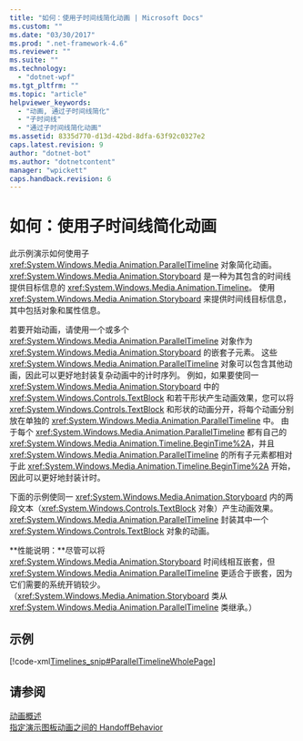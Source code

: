 ```yaml
---
title: "如何：使用子时间线简化动画 | Microsoft Docs"
ms.custom: ""
ms.date: "03/30/2017"
ms.prod: ".net-framework-4.6"
ms.reviewer: ""
ms.suite: ""
ms.technology: 
  - "dotnet-wpf"
ms.tgt_pltfrm: ""
ms.topic: "article"
helpviewer_keywords: 
  - "动画, 通过子时间线简化"
  - "子时间线"
  - "通过子时间线简化动画"
ms.assetid: 8335d770-d13d-42bd-8dfa-63f92c0327e2
caps.latest.revision: 9
author: "dotnet-bot"
ms.author: "dotnetcontent"
manager: "wpickett"
caps.handback.revision: 6
---
```

# 如何：使用子时间线简化动画
此示例演示如何使用子 <xref:System.Windows.Media.Animation.ParallelTimeline> 对象简化动画。  <xref:System.Windows.Media.Animation.Storyboard> 是一种为其包含的时间线提供目标信息的 <xref:System.Windows.Media.Animation.Timeline>。  使用 <xref:System.Windows.Media.Animation.Storyboard> 来提供时间线目标信息，其中包括对象和属性信息。  
  
 若要开始动画，请使用一个或多个 <xref:System.Windows.Media.Animation.ParallelTimeline> 对象作为 <xref:System.Windows.Media.Animation.Storyboard> 的嵌套子元素。  这些 <xref:System.Windows.Media.Animation.ParallelTimeline> 对象可以包含其他动画，因此可以更好地封装复杂动画中的计时序列。  例如，如果要使同一 <xref:System.Windows.Media.Animation.Storyboard> 中的 <xref:System.Windows.Controls.TextBlock> 和若干形状产生动画效果，您可以将 <xref:System.Windows.Controls.TextBlock> 和形状的动画分开，将每个动画分别放在单独的 <xref:System.Windows.Media.Animation.ParallelTimeline> 中。  由于每个 <xref:System.Windows.Media.Animation.ParallelTimeline> 都有自己的 <xref:System.Windows.Media.Animation.Timeline.BeginTime%2A>，并且 <xref:System.Windows.Media.Animation.ParallelTimeline> 的所有子元素都相对于此 <xref:System.Windows.Media.Animation.Timeline.BeginTime%2A> 开始，因此可以更好地封装计时。  
  
 下面的示例使同一 <xref:System.Windows.Media.Animation.Storyboard> 内的两段文本（<xref:System.Windows.Controls.TextBlock> 对象）产生动画效果。  <xref:System.Windows.Media.Animation.ParallelTimeline> 封装其中一个 <xref:System.Windows.Controls.TextBlock> 对象的动画。  
  
 **性能说明：**尽管可以将 <xref:System.Windows.Media.Animation.Storyboard> 时间线相互嵌套，但 <xref:System.Windows.Media.Animation.ParallelTimeline> 更适合于嵌套，因为它们需要的系统开销较少。  （<xref:System.Windows.Media.Animation.Storyboard> 类从 <xref:System.Windows.Media.Animation.ParallelTimeline> 类继承。）  
  
## 示例  
 [!code-xml[Timelines_snip#ParallelTimelineWholePage](../../../../samples/snippets/csharp/VS_Snippets_Wpf/Timelines_snip/CS/ParallelTimelineExample.xaml#paralleltimelinewholepage)]  
  
## 请参阅  
 [动画概述](../../../../docs/framework/wpf/graphics-multimedia/animation-overview.md)   
 [指定演示图板动画之间的 HandoffBehavior](../../../../docs/framework/wpf/graphics-multimedia/how-to-specify-handoffbehavior-between-storyboard-animations.md)